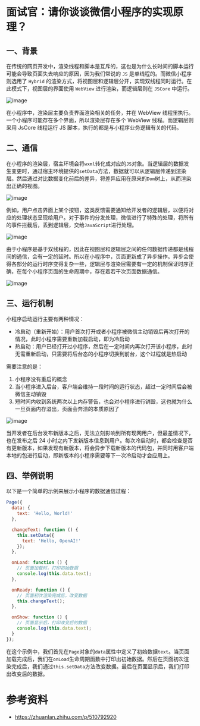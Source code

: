 # 面试官：请你谈谈微信小程序的实现原理？


## 一、背景

在传统的网页开发中，渲染线程和脚本是互斥的，这也是为什么长时间的脚本运行可能会导致页面失去响应的原因，因为我们常说的 `JS` 是单线程的。而微信小程序则选用了 `Hybrid` 的渲染方式，将视图层和逻辑层分开，实现双线程同时运行。在此模式下，视图层的界面使用 `WebView` 进行渲染，而逻辑层则在 `JSCore` 中运行。

![image](https://github.com/linwu-hi/code-interview/assets/137023716/f93a81e5-efa4-4c51-97e2-8a385b67a350)

在小程序中，渲染层主要负责界面渲染相关的任务，并在 WebView 线程里执行。一个小程序可能存在多个界面，所以渲染层存在多个 WebView 线程。而逻辑层则采用 JsCore 线程运行 JS 脚本，执行的都是与小程序业务逻辑有关的代码。

## 二、通信

在小程序的渲染层，宿主环境会将`wxml`转化成对应的`JS`对象。当逻辑层的数据发生变更时，通过宿主环境提供的`setData`方法，数据就可以从逻辑层传递到渲染层。然后通过对比数据变化前后的差异，将差异应用在原来的`Dom`树上，从而渲染出正确的视图。

![image](https://github.com/linwu-hi/code-interview/assets/137023716/11df2ae8-f47d-41a7-8783-ac974629e1b3)

例如，用户点击界面上某个按钮，这类反馈需要通知给开发者的逻辑层，以便将对应的处理状态呈现给用户。对于事件的分发处理，微信进行了特殊的处理，将所有的事件拦截后，丢到逻辑层，交给`JavaScript`进行处理。

![image](https://github.com/linwu-hi/code-interview/assets/137023716/0bcd34c9-2bdf-4017-a0bb-dc92e7cf91fa)

由于小程序是基于双线程的，因此在视图层和逻辑层之间的任何数据传递都是线程间的通信，会有一定的延时。所以在小程序中，页面更新成了异步操作。异步会使得各部分的运行时序变得复杂一些，逻辑层与渲染层需要有一定的机制保证时序正确，在每个小程序页面的生命周期中，存在着若干次页面数据通信。

![image](https://github.com/linwu-hi/code-interview/assets/137023716/8196b3df-6b5e-4d98-adc0-4e75bb537224)

## 三、运行机制

小程序启动运行主要有两种情况：

- 冷启动（重新开始）：用户首次打开或者小程序被微信主动销毁后再次打开的情况，此时小程序需要重新加载启动，即为冷启动
- 热启动：用户已经打开过小程序，然后在一定时间内再次打开该小程序，此时无需重新启动，只需要将后台态的小程序切换到前台，这个过程就是热启动

需要注意的是：
1. 小程序没有重启的概念   
2. 当小程序进入后台，客户端会维持一段时间的运行状态，超过一定时间后会被微信主动销毁   
3. 短时间内收到系统两次以上内存警告，也会对小程序进行销毁，这也就为什么一旦页面内存溢出，页面会奔溃的本质原因了

![image](https://github.com/linwu-hi/code-interview/assets/137023716/12890608-2787-428e-a822-56b3e1d07dfe)

当开发者在后台发布新版本之后，无法立刻影响到所有现网用户，但最差情况下，也在发布之后 24 小时之内下发新版本信息到用户。每次冷启动时，都会检查是否有更新版本，如果发现有新版本，将会异步下载新版本的代码包，并同时用客户端本地的包进行启动，即新版本的小程序需要等下一次冷启动才会应用上。

## 四、举例说明

以下是一个简单的示例来展示小程序的数据通信过程：

```js
Page({
  data: {
    text: 'Hello, World!'
  },

  changeText: function () {
    this.setData({
      text: 'Hello, OpenAI!'
    });
  },

  onLoad: function () {
    // 页面加载时，打印初始数据
    console.log(this.data.text);
  },

  onReady: function () {
    // 页面初次渲染完成后，改变数据
    this.changeText();
  },

  onShow: function () {
    // 页面显示后，打印改变后的数据
    console.log(this.data.text);
  }
});
```

在这个示例中，我们首先在`Page`对象的`data`属性中定义了初始数据`text`。当页面加载完成后，我们在`onLoad`生命周期函数中打印出初始数据。然后在页面初次渲染完成后，我们通过`this.setData`方法改变数据。最后在页面显示后，我们打印出改变后的数据。

# 参考资料

- https://zhuanlan.zhihu.com/p/510792920